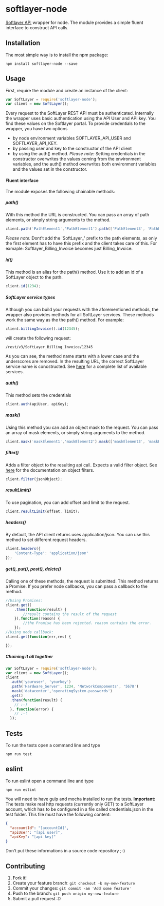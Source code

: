 # softlayer-node
[Softlayer API](http://sldn.softlayer.com/reference/softlayerapi) wrapper for node. The module provides a simple fluent interface to construct API calls.

## Installation
The most simple way is to install the npm package:
```
npm install softlayer-node --save
```

## Usage
First, require the module and create an instance of the client:
```javascript
var SoftLayer = require('softlayer-node');
var client = new SoftLayer();
```
Every request to the SoftLayer REST API must be authenticated. Internally the wrapper uses basic authentication using the API User and API key. You find these values on the Softlayer portal. To provide credentials to the wrapper, you have two options
- by node environment variables SOFTLAYER_API_USER and SOFTLAYER_API_KEY.
- by passing user and key to the constructor of the API client
- by using the auth() method.
*Please note:* Setting credentials in the constructor overwrites the values coming from the environment variables, and the auth() method overwrites both environment variables and the values set in the constructor.

#### Fluent interface
The module exposes the following chainable methods:
##### path()
With this method the URL is constructed. You can pass an array of path elements, or simply string arguments to the method.
```javascript
client.path('PathElement1','PathElement1').path(['PathElement3', 'PathElement4']);
```
*Please note:* Dont't add the 'SoftLayer_' prefix to the path elements, as only the first element has to have this prefix and the client takes care of this.
For exmaple: Softlayer_Billing_Invoice becomes just Billing_Invoice.
##### id()
This method is an alias for the path() method. Use it to add an id of a SoftLayer object to the path.
```javascript
client.id(1234);
```
##### SoftLayer service types
Although you can build your requests with the aforementioned methods, the wrapper also provides methods for all SoftLayer services. These methods work the same way as the the path() method.
For example:
```javascript
client.billingInvoice().id(12345);
```
will create the following request:
```
/rest/v3/SoftLayer_Billing_Invoice/12345
```
As you can see, the method name starts with a lower case and the underscores are removed. In the resulting URL, the correct SoftLayer service name is concstructed. See [here](http://sldn.softlayer.com/reference/services/) for a complete list of available services.

##### auth()
This method sets the credentials
```javascript
client.auth(apiUser, apiKey);
```
##### mask()
Using this method you can add an object mask to the request. You can pass an array of mask elements, or simply string arguments to the method.
```javascript
client.mask('maskElement1','maskElement2').mask(['maskElement3', 'maskElement4']);
```
##### filter()
Adds a filter object to the resulting api call. Expects a valid filter object. See [here](https://sldn.softlayer.com/de/node/274051) for the documentation on object filters.
```javascript
client.filter(jsonObject);
```
##### resultLimit()
To use pagination, you can add offset and limit to the request.
```javascript
client.resultLimit(offset, limit);
```
##### headers()
By default, the API client returns uses application/json. You can use this method to set different request headers.
```javascript
client.headers({
    'Content-Type': 'application/json'
});
```
##### get(), put(), post(), delete()
Calling one of these methods, the request is submitted. This method returns a Promise. If you prefer node callbacks, you can pass a callback to the method.
```javascript
//Using Promises:
client.get()
    .then(function(result) {
        //result contains the result of the request
    }),function(reason) {
        //the Promise has been rejected. reason contains the error.
    });
//Using node callback:
client.get(function(err,res) {

});
```
##### Chaining it all together
```javascript
var SoftLayer = require('softlayer-node');
var client = new SoftLayer();
client
  .auth('youruser', 'yourkey')
  .path('Hardware_Server', 1234, 'NetworkComponents', '5678')
  .mask('datacenter','operatingSystem.passwords')
  .get()
  .then(function(result) {
    // :-)
  }, function(error) {
    // :-(
  });
```

## Tests
To run the tests open a command line and type
```
npm run test
```
## eslint
To run eslint open a command line and type
```
npm run eslint
```

You will need to have gulp and mocha installed to run the tests. **Important:** The tests make real http requests (currently only GET) to a SoftLayer account, which has to be configured in a file called credentials.json in the test folder.
This file must have the following content:
``` json
{
  "accountId": "[accountId]",
  "apiUser": "[api user]",
  "apiKey": "[api key]"
}
```
Don't put these informations in a source code repository ;-)


## Contributing
1. Fork it!
2. Create your feature branch: `git checkout -b my-new-feature`
3. Commit your changes: `git commit -am 'Add some feature'`
4. Push to the branch: `git push origin my-new-feature`
5. Submit a pull request :D
